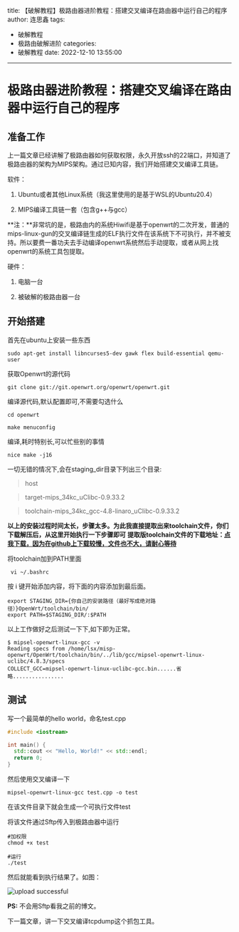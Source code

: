 title: 【破解教程】极路由器进阶教程：搭建交叉编译在路由器中运行自己的程序
author: 连思鑫
tags:
  - 破解教程
  - 极路由破解进阶
categories:
  - 破解教程
date: 2022-12-10 13:55:00
---
# 极路由器进阶教程：搭建交叉编译在路由器中运行自己的程序

## 准备工作

上一篇文章已经讲解了极路由器如何获取权限，永久开放ssh的22端口，并知道了极路由器的架构为MIPS架构。通过已知内容，我们开始搭建交叉编译工具链。

软件：

1. Ubuntu或者其他Linux系统（我这里使用的是基于WSL的Ubuntu20.4）

2. MIPS编译工具链一套（包含g++与gcc）

**注：**非常坑的是，极路由内的系统Hiwifi是基于openwrt的二次开发，普通的mips-linux-gun的交叉编译链生成的ELF执行文件在该系统下不可执行，并不被支持。所以要费一番功夫去手动编译openwrt系统然后手动提取，或者从网上找openwrt的系统工具包提取。

硬件：

1. 电脑一台

2. 被破解的极路由器一台

## 开始搭建

首先在ubuntu上安装一些东西

```shell
sudo apt-get install libncurses5-dev gawk flex build-essential qemu-user 
```

获取Openwrt的源代码

```shell
git clone git://git.openwrt.org/openwrt/openwrt.git 
```
编译源代码,默认配置即可,不需要勾选什么

```shell
cd openwrt

make menuconfig
```
编译,耗时特别长,可以忙些别的事情

```shell
nice make -j16 
```
一切无错的情况下,会在staging_dir目录下列出三个目录:

>host

>target-mips_34kc_uClibc-0.9.33.2

>toolchain-mips_34kc_gcc-4.8-linaro_uClibc-0.9.33.2

**以上的安装过程时间太长，步骤太多。为此我直接提取出来toolchain文件，你们下载解压后，从这里开始执行一下步骤即可**
**提取版toolchain文件的下载地址：[点我下载，因为在github上下载较慢，文件也不大，请耐心等待](/download/OpenWrt-Toolchain-ramips-for-mipsel_24kec+dsp-gcc-4.8-linaro_uClibc-0.9.33.2.tar.bz2)**

将toolchain加到PATH里面
```shell
 vi ~/.bashrc
```
按 i 键开始添加内容，将下面的内容添加到最后面。
```shell
export STAGING_DIR={你自己的安装路径（最好写成绝对路径）}OpenWrt/toolchain/bin/
export PATH=$STAGING_DIR/:$PATH
```
以上工作做好之后测试一下下,如下即为正常。

```shell
$ mipsel-openwrt-linux-gcc -v
Reading specs from /home/lsx/misp-openwrt/OpenWrt/toolchain/bin/../lib/gcc/mipsel-openwrt-linux-uclibc/4.8.3/specs
COLLECT_GCC=mipsel-openwrt-linux-uclibc-gcc.bin......省略................
```

## 测试
写一个最简单的hello world，命名test.cpp
```C++
#include <iostream>

int main() {
  std::cout << "Hello, World!" << std::endl;
  return 0;
}

```

然后使用交叉编译一下
```shell
mipsel-openwrt-linux-gcc test.cpp -o test
```
在该文件目录下就会生成一个可执行文件test

将该文件通过Sftp传入到极路由器中运行

```shell
#加权限
chmod +x test

#运行
./test
```
然后就能看到执行结果了。如图：

![upload successful](/images/2022-12-10-01.png)

**PS:** 不会用Sftp看我之前的博文。

下一篇文章，讲一下交叉编译tcpdump这个抓包工具。